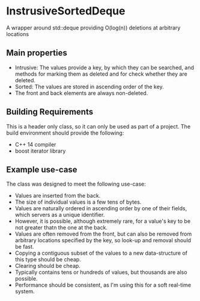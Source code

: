 # InstrusiveSortedDeque
A wrapper around std::deque providing O(log(n)) deletions at arbitrary locations

## Main properties
- Intrusive: The values provide a key, by which they can be searched, and methods for marking them as deleted and for check whether they are deleted.
- Sorted: The values are stored in ascending order of the key.
- The front and back elements are always non-deleted.

## Building Requirements
This is a header only class, so it can only be used as part of a project. The build environment should provide the following:
- C++ 14 compiler
- boost iterator library

## Example use-case
The class was designed to meet the following use-case:

- Values are inserted from the back.
- The size of individual values is a few tens of bytes.
- Values are naturally ordered in ascending order by one of their fields, which servers as a unique identifier.
- However, it is possible, although extremely rare, for a value's key to be not greater thatn the one at the back.
- Values are often removed from the front, but can also be removed from arbitrary locations specified by the key, so look-up and removal should be fast.
- Copying a contiguous subset of the values to a new data-structure of this type should be cheap.
- Clearing should be cheap.
- Typically contains tens or hundreds of values, but thousands are also possible.
- Performance should be consistent, as I'm using this for a soft real-time system.
